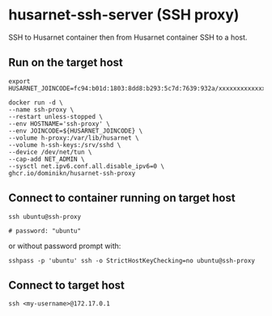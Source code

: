 # husarnet-ssh-server (SSH proxy)

SSH to Husarnet container then from Husarnet container SSH to a host.

## Run on the target host

```
export HUSARNET_JOINCODE=fc94:b01d:1803:8dd8:b293:5c7d:7639:932a/xxxxxxxxxxxxxxxxxxxxxx

docker run -d \
--name ssh-proxy \
--restart unless-stopped \
--env HOSTNAME='ssh-proxy' \
--env JOINCODE=${HUSARNET_JOINCODE} \
--volume h-proxy:/var/lib/husarnet \
--volume h-ssh-keys:/srv/sshd \
--device /dev/net/tun \
--cap-add NET_ADMIN \
--sysctl net.ipv6.conf.all.disable_ipv6=0 \
ghcr.io/dominikn/husarnet-ssh-proxy
```

## Connect to container running on target host

```
ssh ubuntu@ssh-proxy

# password: "ubuntu"
```

or without password prompt with:

```
sshpass -p 'ubuntu' ssh -o StrictHostKeyChecking=no ubuntu@ssh-proxy
```

## Connect to target host

```
ssh <my-username>@172.17.0.1
```